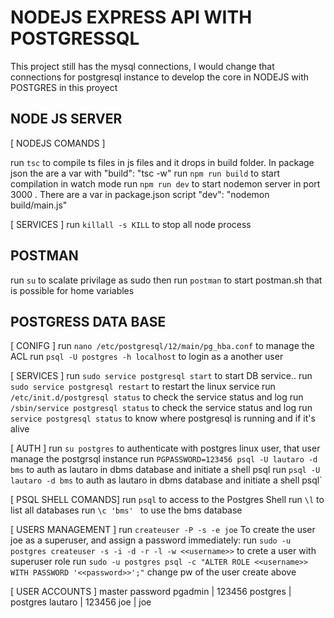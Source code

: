 # NODEJS EXPRESS API WITH POSTGRESSQL

This project still has the mysql connections, 
I would change that connections for postgresql instance
to develop the core in NODEJS with POSTGRES in this proyect

##  NODE JS SERVER

[ NODEJS COMANDS ]

run `tsc` to compile ts files in js files and it drops in build folder. In package json the are a var with "build": "tsc -w"
run `npm run build` to  start compilation in watch mode
run `npm run dev` to start nodemon server in port 3000 . There are a var in package.json script "dev": "nodemon build/main.js"

[ SERVICES ]
run `killall -s KILL` to stop all node process

## POSTMAN
run `su` to scalate privilage as sudo then run `postman` to start postman.sh that is possible for home variables

## POSTGRESS DATA BASE

[ CONIFG ]
run `nano /etc/postgresql/12/main/pg_hba.conf` to manage the ACL
run `psql -U postgres -h localhost` to login as a another user

[ SERVICES ]
run `sudo service postgresql start` to start DB service..
run `sudo service postgresql restart` to restart the linux service
run `/etc/init.d/postgresql status`   to check the service status and log
run `/sbin/service postgresql status` to check the service status and log
run `service postgresql status` to know where postgresql is running and if it's alive

[ AUTH ]
run `su postgres` to authenticate with postgres linux user, that user manage the postgrsql instance
run `PGPASSWORD=123456 psql -U lautaro -d bms` to auth as lautaro in dbms database and initiate a shell psql
run `psql -U lautaro -d bms` to auth as lautaro in dbms database and initiate a shell psql`

[ PSQL SHELL COMANDS]
run `psql` to access to the Postgres Shell
run `\l` to list all databases
run `\c 'bms' ` to use the bms database

[ USERS MANAGEMENT ]
run `createuser -P -s -e joe` To create the user joe as a superuser, and assign a password immediately:
run `sudo -u postgres createuser -s -i -d -r -l -w <<username>>` to crete a user with superuser role
run `sudo -u postgres psql -c "ALTER ROLE <<username>> WITH PASSWORD '<<password>>';"` change  pw of the user create above

[ USER ACCOUNTS ]
master password pgadmin | 123456
postgres | postgres
lautaro | 123456
joe | joe
